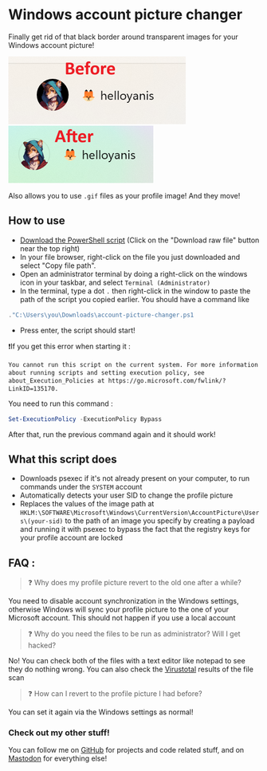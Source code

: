 # Windows account picture changer

Finally get rid of that black border around transparent images for your Windows account picture!

![before](images/before.png)![after](images/after.png)

Also allows you to use `.gif` files as your profile image! And they move!

## How to use

- [Download the PowerShell script](account-picture-changer.ps1) (Click on the "Download raw file" button near the top right)
- In your file browser, right-click on the file you just downloaded and select "Copy file path".
- Open an administrator terminal by doing a right-click on the windows icon in your taskbar, and select `Terminal (Administrator)`
- In the terminal, type a dot `.` then right-click in the window to paste the path of the script you copied earlier. You should have a command like
```ps1
."C:\Users\you\Downloads\account-picture-changer.ps1
```
- Press enter, the script should start!

❗If you get this error when starting it :

```
You cannot run this script on the current system. For more information about running scripts and setting execution policy, see about_Execution_Policies at https://go.microsoft.com/fwlink/?LinkID=135170.
```

You need to run this command :

```ps1
Set-ExecutionPolicy -ExecutionPolicy Bypass
```

After that, run the previous command again and it should work!

## What this script does

- Downloads psexec if it's not already present on your computer, to run commands under the `SYSTEM` account
- Automatically detects your user SID to change the profile picture
- Replaces the values of the image path at `HKLM:\SOFTWARE\Microsoft\Windows\CurrentVersion\AccountPicture\Users\(your-sid)` to the path of an image you specify by creating a payload and running it with psexec to bypass the fact that the registry keys for your profile account are locked


## FAQ :

> ❓ Why does my profile picture revert to the old one after a while?

You need to disable account synchronization in the Windows settings, otherwise Windows will sync your profile picture to the one of your Microsoft account. This should not happen if you use a local account

> ❓ Why do you need the files to be run as administrator? Will I get hacked?

No! You can check both of the files with a text editor like notepad to see they do nothing wrong. You can also check the [Virustotal](https://www.virustotal.com/gui/file-analysis/MjQ3ZGE3NTJmOGY3YzlkMDk3M2JjODA4MDQyYmQxYzg6MTc2MTAzNTY2MQ==) results of the file scan

> ❓ How can I revert to the profile picture I had before?

You can set it again via the Windows settings as normal!

### Check out my other stuff!

You can follow me on <a rel="me" href="https://github.com/helloyanis/">GitHub</a> for projects and code related stuff, and on <a rel="me" href="https://furries.club/@helloyanis">Mastodon</a> for everything else!